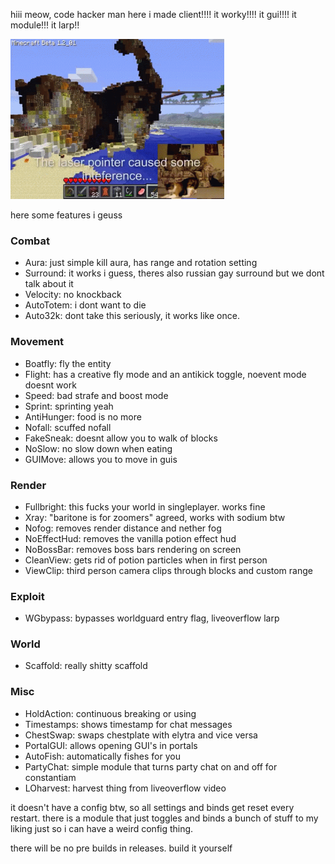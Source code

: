 hiii meow, code hacker man here i made client!!!! it worky!!!! it gui!!!! it module!!! it larp!!


<img src="minecraft-cat.gif" height="256">


here some features i geuss

### Combat

* Aura:         just simple kill aura, has range and rotation setting
* Surround:     it works i guess, theres also russian gay surround but we dont talk about it
* Velocity:     no knockback
* AutoTotem:    i dont want to die
* Auto32k:      dont take this seriously, it works like once.

### Movement

* Boatfly:      fly the entity
* Flight:       has a creative fly mode and an antikick toggle, noevent mode doesnt work
* Speed:        bad strafe and boost mode
* Sprint:       sprinting yeah
* AntiHunger:   food is no more
* Nofall:       scuffed nofall
* FakeSneak:    doesnt allow you to walk of blocks
* NoSlow:       no slow down when eating
* GUIMove:      allows you to move in guis

### Render

* Fullbright:   this fucks your world in singleplayer. works fine
* Xray:         "baritone is for zoomers" agreed, works with sodium btw
* Nofog:        removes render distance and nether fog
* NoEffectHud:  removes the vanilla potion effect hud
* NoBossBar:    removes boss bars rendering on screen
* CleanView:    gets rid of potion particles when in first person
* ViewClip:     third person camera clips through blocks and custom range

### Exploit

* WGbypass:     bypasses worldguard entry flag, liveoverflow larp

### World

* Scaffold:     really shitty scaffold

### Misc

* HoldAction:   continuous breaking or using
* Timestamps:   shows timestamp for chat messages
* ChestSwap:    swaps chestplate with elytra and vice versa
* PortalGUI:    allows opening GUI's in portals
* AutoFish:     automatically fishes for you
* PartyChat:    simple module that turns party chat on and off for constantiam
* LOharvest:    harvest thing from liveoverflow video

it doesn't have a config btw, so all settings and binds get reset every restart. there is a module that just toggles and binds a bunch of stuff to my liking just so i can have a weird config thing.

there will be no pre builds in releases. build it yourself
